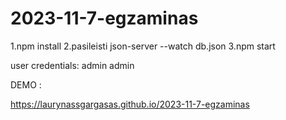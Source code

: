 # 2023-11-7-egzaminas

1.npm install
2.pasileisti json-server --watch db.json
3.npm start


user credentials: admin admin


DEMO :

https://laurynassgargasas.github.io/2023-11-7-egzaminas
